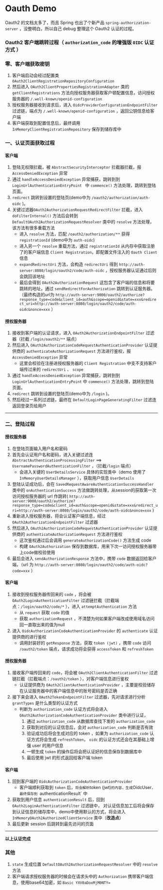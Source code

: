 # Oauth Demo

Oauth2 的文档太多了，而且 Spring 也出了个新产品 `spring-authorization-server` ，没整明白，所以自己 debug 整理这个 Oauth2 认证的过程。

### Oauth2 客户端跳转过程（ `authorization_code` 的增强版 `OIDC` 认证方式 ）

### 零、客户端获取密钥

1. 客户端启动会经过配置类 `OAuth2ClientRegistrationRepositoryConfiguration`
2. 然后进入 `OAuth2ClientPropertiesRegistrationAdapter` 类的 `getClientRegistrations` 方法向授权服务器获取客户顿配置信息，访问授权服务器的 `/.well-known/openid-configuration`
3. 授权服务器接收到请求后，进入 `OidcProviderConfigurationEndpointFilter` 过滤链，端点为 `/.well-known/openid-configuration` ，返回公钥信息给客户端
4. 客户端获取到配置信息后，最终调用 `InMemoryClientRegistrationRepository` 保存到储存库中


### 一、认证页面获取过程

#### 客户端

1. 登陆无权限拦截，被 `AbstractSecurityInterceptor` 拦截器拦截，报 `AccessDeniedException` 异常
2. 通过 `handleAccessDeniedException` 异常捕获，跳转到到 `LoginUrlAuthenticationEntryPoint ` 中 `commence()` 方法处理，跳转到登陆页面。
3. `redirect` 跳转到设置的登陆页(demo中为 `/oauth2/authorization/auth-oidc` )。
4. 关键过滤器`OAuth2AuthorizationRequestRedirectFilter` 拦截，进入 `doFilterInternal()` 方法后会转到 `DefaultOAuth2AuthorizationRequestResolver` 类中的 `resolve` 方法处理，该方法有很多重载方法
   - 进入 `resolve` 方法，匹配 `/oauth2/authorization/**` 获得 `registrationId` (demo中为 `auth-oidc`)
   - 进入另一个 `resolve` 重载方法，通过 `registrationId` 从内存中获取注册了的客户端信息 `Client Registration`，即配置文件注入的 `Oauth Client` 信息
   - `expandRedirectUri` 方法，会构造 `redirectUri` 得到 `http://auth-server:8080/login/oauth2/code/auth-oidc` ，授权服务器认证通过后则会跳回该地址
   - 最后会得到 `OAuth2AuthorizationRequest` 这包含了客户端的信息和将要跳转的地址，通过 `sendRedirectForAuthorization` 跳转到认证服务器。（最终构造的url为 `http://auth-server:9000/oauth2/authorize?response_type=code&client_id=auth&scope=openid&state=xxx&redirect_uri=http://auth-server:8080/login/oauth2/code/auth-oidc&nonce=xxx` ）

#### 授权服务器

1. 接收到客户端的认证请求，进入 `OAuth2AuthorizationEndpointFilter` 过滤器（拦截 `/login/oauth2/**` 端点）
2. 然后进入 `OAuth2AuthorizationCodeRequestAuthenticationProvider` 认证提供商的 `authenticateAuthorizationRequest` 方法进行鉴权，报 `AccessDeniedException` 异常
   - 这里会校验在注册进授权服务器的 `Client Registration` 中支不支持客户端传过来的 `redirectUri` 、 `scope`
3. 通过 `handleAccessDeniedException` 异常捕获，跳转到到 `LoginUrlAuthenticationEntryPoint` 中 `commence()` 方法处理，跳转到登陆页面。
6. `redirect` 跳转到设置的登陆页(demo中为 `/login` )。
7. 然后经过一系列过滤链，最终在 `DefaultLoginPageGeneratingFilter` 过滤连返回登录页给用户

***

### 二、登陆过程

#### 授权服务器

1. 在登陆页面输入用户名和密码
2. 首先会认证用户名和密码，进入关键过滤连 `AbstractAuthenticationProcessingFilter` ==> `UsernamePasswordAuthenticationFilter` ，（拦截`/login` 端点）
   - 会进入关键的 `UserDetailsService` 具体的实现类中（demo 使用了 `InMemoryUserDetailsManager` ），获取用户信息 `UserDetails`
3. 登陆认证成功后，会在 `SavedRequestAwareAuthenticationSuccessHandler` 类中的 `onAuthenticationSuccess` 方法做跳转处理，从session的获取第一次访问授权服务器的 url 作跳转( `http://auth-server:9000/oauth2/authorize?response_type=code&client_id=auth&scope=openid&state=xxx&redirect_uri=http://auth-server:8080/login/oauth2/code/auth-oidc&nonce=xxx` )
4. 重新进入授权服务器，将会认证客户端信息，经过 `OAuth2AuthorizationEndpointFilter` 过滤器
5. 然后进入 `OAuth2AuthorizationCodeRequestAuthenticationProvider` 认证提供商的 `authenticateAuthorizationRequest` 方法进行鉴权
   - 这次鉴权通过后会调用 `generateAuthorizationCode()` 方法生成 code
   - 构建 `OAuth2Authorization` 保存到数据库，用来下次一访问授权服务器带上code做校验使用
6. 最后会进入 `sendAuthorizationResponse` 方法中，携带 `code` 数据返回给客户端，（url 为 `http://auth-server:8080/login/oauth2/code/auth-oidc?code=xxx` ）

#### 客户端

1. 接收到授权服务器传回来的 `code` ，将会被 `OAuth2LoginAuthenticationFilter` 过滤链拦截（拦截端点：`/login/oauth2/code/*` ），进入 `attemptAuthentication` 方法
   - 从 `request` 获取 `code` 的值
   - 获取 `authorizationRequest` ，不清楚为何如果客户端改成使用域名访问回一直取出来的值为null 
2. 进入 `OidcAuthorizationCodeAuthenticationProvider` 的 `authenticate` 认证提供商的进行鉴权
   - 调用封装好的 `getResponse` 方法，获取 `token (jwt)` ，携带 `code` 访问 `/oauth2/token` 端点，请求成功将会获得 `accessToken` 和 `refreshToken`
   

#### 授权服务器

1. 接收客户端传回来的 `code`，将会被 `OAuth2ClientAuthenticationFilter` 过滤链拦截（拦截端点：`/oauth2/token` ），对客户端信息进行鉴权
   - 认证提供商为 `OAuth2ClientAuthenticationProvider` ，主要是校验储存在认证服务器中的客户端信息中的账号密码是否正确
2. 接下来会进入 `OAuth2TokenEndpointFilter` 过滤器，先对请求进行分析 `grantTypes` 是什么类型的认证方式
   - 判断为 `authorization_code` 认证方式将会进入 `OAuth2AuthorizationCodeAuthenticationProvider` 类中进行认证，
     1. 通过 `authorization_code` 从数据库查找下发的 `authorization_code`
     2. 获取到对应的认证信息后，会对 `authorization_code` 判断是否有效
     3. 验证成功后将会生成对应的 token ，如果为 `authorization_code` 认证方式将会生成 `refreshToken`， `oidc` 的认证方式还会在其基础上增强 user 的用户信息
     4. 一顿生成 `token` 的操作后将会把认证好的信息保存到数据库中
     5. 最后使用 jwt 的形式返回给客户端 token

#### 客户端

1. 回到客户端的 `OidcAuthorizationCodeAuthenticationProvider` 
   - 客户端顺利获取到 `token` 后，` 将会解析 `token (jwt)` 的内容，生成 `OidcUser`，最终保存到 `authenticationResult` 中
2. 获取到用户信息 `authenticationResult` 后，回到 `OAuth2LoginAuthenticationFilter` 过滤链中， 对认证信息加工后将会保存到认证信息的储存库中，demo中使用默认的方式，将会进入 `InMemoryOAuth2AuthorizedClientService` 类中（**改造点**）
3. 最后更新 session 后跳转到最先访问的页面

***

**以上认证完成**

### 其他

1. `state` 生成位置 `DefaultOAuth2AuthorizationRequestResolver` 中的 `resolve` 方法
2. 客户端请求授权服务器的时候会在请求头中的 `Authorization` 携带客户端信息，使用base64加密，如 `Basic YXV0aDoxMjM0NTY=`